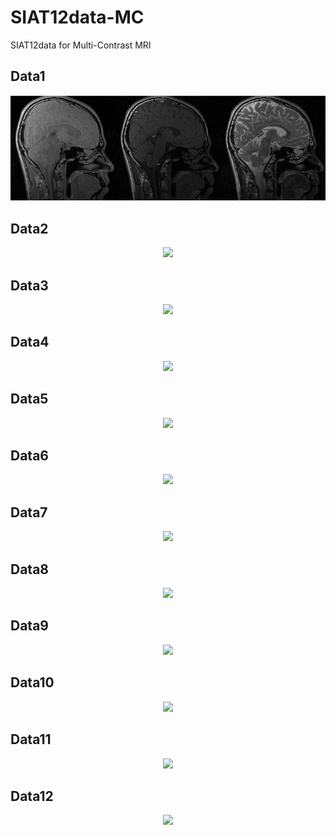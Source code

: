 # SIAT12data-MC
SIAT12data for Multi-Contrast MRI


## Data1
<div align="center"><img src="https://github.com/yqx7150/SIAT12data-MC/blob/main/Figures2/MCdata01.png"> </div>    


## Data2
<div align="center"><img src="https://github.com/yqx7150/SIAT12data-MC/tree/main/Figures2/MCdata02.png"> </div>         






   
   
   
   
   
   
   
   
   
   


## Data3
<div align="center"><img src="https://github.com/yqx7150/SIAT12data-MC/tree/main/Figures2/MCdata03.png"> </div>    








## Data4
<div align="center"><img src="https://github.com/yqx7150/SIAT12data-MC/tree/main/Figures2/MCdata04.png"> </div>    





## Data5
<div align="center"><img src="https://github.com/yqx7150/SIAT12data-MC/tree/main/Figures2/MCdata05.png"> </div>    





## Data6
<div align="center"><img src="https://github.com/yqx7150/SIAT12data-MC/tree/main/Figures2/MCdata06.png"> </div>    





## Data7
<div align="center"><img src="https://github.com/yqx7150/SIAT12data-MC/tree/main/Figures2/MCdata07.png"> </div>   





## Data8
<div align="center"><img src="https://github.com/yqx7150/SIAT12data-MC/tree/main/Figures2/MCdata08.png"> </div>     





## Data9
<div align="center"><img src="https://github.com/yqx7150/SIAT12data-MC/tree/main/Figures2/MCdata09.png"> </div>    




## Data10
<div align="center"><img src="https://github.com/yqx7150/SIAT12data-MC/tree/main/Figures2/MCdata10.png"> </div>   





## Data11
<div align="center"><img src="https://github.com/yqx7150/SIAT12data-MC/tree/main/Figures2/MCdata11.png"> </div>    


 

## Data12
<div align="center"><img src="https://github.com/yqx7150/SIAT12data-MC/tree/main/Figures2/MCdata12.png"> </div>    









